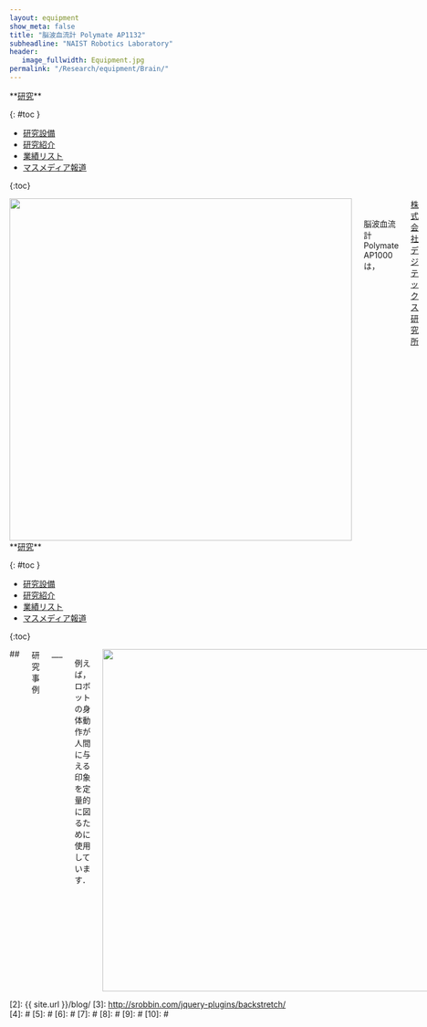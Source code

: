 ```yaml
---
layout: equipment
show_meta: false
title: "脳波血流計 Polymate AP1132"
subheadline: "NAIST Robotics Laboratory"
header:
   image_fullwidth: Equipment.jpg
permalink: "/Research/equipment/Brain/"
---
```


<div class="row">
<div class="medium-4 medium-push-8 columns" markdown="1">
<div class="panel radius" markdown="1">
**<a href="{{ site.url }}{{ site.baseurl }}/Research/">研究</a>**

{: #toc }
*  <a href="{{ site.url }}{{ site.baseurl }}/Research/equipment/">研究設備</a>  
*  <a href="{{ site.url }}{{ site.baseurl }}/Research/topics/">研究紹介</a>  
*  <a href="{{ site.url }}{{ site.baseurl }}/Research/publication/">業績リスト</a>  
*  <a href="{{ site.url }}{{ site.baseurl }}/Research/press/">マスメディア報道</a>  

{:toc}
</div>
</div><!-- /.medium-4.columns -->

<div class="medium-8 medium-pull-4 columns" markdown="1">
<div style="text-align:center">
<img class="t50" src="{{ site.urlimg }}device.jpg" alt="" style="width: 600px;" style="height: 350px;">
</div>
<br/>
<br/>
脳波血流計 Polymate AP1000 は，<a href="http://www.hoovers.com/company-information/cs/company-profile.digitex_labcoltd.b168b0b99c6e8fe3.html">株式会社デジテックス研究所</a>が開発した，生体アンプ内蔵の携帯型生体信号記録装置です．

32チャンネルの信号を最高2000Hzでサンプリング可能です．

<div class="image_margin" style>
    
</div>

</div>
</div><!-- /.row -->

<div class="row">
<div class="medium-4 medium-push-8 columns" markdown="1">
<div class="panel radius" markdown="1">
**<a href="{{ site.url }}{{ site.baseurl }}/Research/">研究</a>**

{: #toc }
*  <a href="{{ site.url }}{{ site.baseurl }}/Research/equipment/">研究設備</a>  
*  <a href="{{ site.url }}{{ site.baseurl }}/Research/topics/">研究紹介</a>  
*  <a href="{{ site.url }}{{ site.baseurl }}/Research/publication/">業績リスト</a>  
*  <a href="{{ site.url }}{{ site.baseurl }}/Research/press/">マスメディア報道</a>  

{:toc}
</div>
</div><!-- /.medium-4.columns -->

<div class="medium-8 medium-pull-4 columns" markdown="1">
## <span style="font-size: 100%">研究事例</span>
___

例えば，ロボットの身体動作が人間に与える印象を定量的に図るために使用しています．
 
<div style="text-align:center">
<img class="t50" src="{{ site.urlimg }}measure.jpg" alt="" style="width: 600px;" style="height: 350px;">
</div>

## <span style="font-size: 100%">キーワード</span>
___
生体計測，脳波
</div> 
</div><!-- /.row -->



 [1]: http://kramdown.gettalong.org/converter/html.html#toc
 [2]: {{ site.url }}/blog/
 [3]: http://srobbin.com/jquery-plugins/backstretch/
 [4]: #
 [5]: #
 [6]: #
 [7]: #
 [8]: #
 [9]: #
 [10]: #
